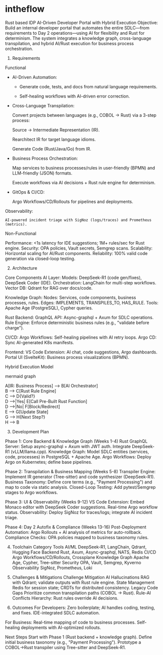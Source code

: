 # intheflow
Rust based IDP
AI-Driven Developer Portal with Hybrid Execution
Objective: Build an internal developer portal that automates the entire SDLC—from requirements to Day 2 operations—using AI for flexibility and Rust for determinism. The system integrates a knowledge graph, cross-language transpilation, and hybrid AI/Rust execution for business process orchestration.

1. Requirements

Functional

- AI-Driven Automation:

    - Generate code, tests, and docs from natural language requirements.

    - Self-healing workflows with AI-driven error correction.

- Cross-Language Transpilation:

    Convert projects between languages (e.g., COBOL → Rust) via a 3-step process:

    Source → Intermediate Representation (IR).

    Rearchitect IR for target language idioms.

    Generate Code (Rust/Java/Go) from IR.

- Business Process Orchestration:

    Map services to business processes/rules in user-friendly (BPMN) and LLM-friendly (JSON) formats.

    Execute workflows via AI decisions + Rust rule engine for determinism.

- GitOps & CI/CD:

    Argo Workflows/CD/Rollouts for pipelines and deployments.

Observability:

    AI-powered incident triage with SigNoz (logs/traces) and Prometheus (metrics).


Non-Functional

Performance: <1s latency for IDE suggestions; 1M+ rules/sec for Rust engine.
Security: OPA policies, Vault secrets, Semgrep scans.
Scalability: Horizontal scaling for AI/Rust components.
Reliability: 100% valid code generation via closed-loop testing.

2. Architecture

Core Components
AI Layer:
Models: DeepSeek-R1 (code gen/fixes), DeepSeek Coder (IDE).
Orchestration: LangChain for multi-step workflows.
Vector DB: Qdrant for RAG over docs/code.

Knowledge Graph:
Nodes: Services, code components, business processes, rules.
Edges: IMPLEMENTS, TRANSPILES_TO, HAS_RULE.
Tools: Apache Age (PostgreSQL), Cypher queries.

Rust Backend:
GraphQL API: Async-graphql + Axum for SDLC operations.
Rule Engine: Enforce deterministic business rules (e.g., "validate before charge").

CI/CD:
Argo Workflows: Self-healing pipelines with AI retry loops.
Argo CD: Sync AI-generated K8s manifests.

Frontend:
VS Code Extension: AI chat, code suggestions, Argo dashboards.
Portal UI (SvelteKit): Business process visualizations (BPMN).

Hybrid Execution Model

mermaid graph 

A[IR: Business Process] --> B[AI Orchestrator]  
B --> C[Rust Rule Engine]  
C --> D{Valid?}  
D -->|Yes| E[Call Pre-Built Rust Function]  
D -->|No| F[Block/Redirect]  
E --> G[Update State]  
G --> H{Next Step?}  
H --> B  

3. Development Plan

Phase 1: Core Backend & Knowledge Graph (Weeks 1-4)
Rust GraphQL Server:
Setup async-graphql + Axum with JWT auth.
Integrate DeepSeek-R1 (vLLM/llama.cpp).
Knowledge Graph:
Model SDLC entities (services, code, processes) in PostgreSQL + Apache Age.
Argo Workflows:
Deploy Argo on Kubernetes; define base pipelines.

Phase 2: Transpilation & Business Mapping (Weeks 5-8)
Transpiler Engine:
Implement IR generator (Tree-sitter) and code synthesizer (DeepSeek-R1).
Business Taxonomy:
Define core terms (e.g., "Payment Processing") and map to code via static analysis.
Closed-Loop Testing:
Add pytest/Semgrep stages to Argo workflows.

Phase 3: UI & Observability (Weeks 9-12)
VS Code Extension:
Embed Monaco editor with DeepSeek Coder suggestions.
Real-time Argo workflow status.
Observability:
Deploy SigNoz for traces/logs; integrate AI incident triage.

Phase 4: Day 2 Autofix & Compliance (Weeks 13-16)
Post-Deployment Automation:
Argo Rollouts + AI analysis of metrics for auto-rollback.
Compliance Checks:
OPA policies mapped to business taxonomy rules.

4. Toolchain
Category	Tools
AI/ML	DeepSeek-R1, LangChain, Qdrant, Hugging Face
Backend	Rust, Axum, Async-graphql, NATS, Redis
CI/CD	Argo Workflows/CD/Rollouts, Crossplane
Knowledge Graph	Apache Age, Cypher, Tree-sitter
Security	OPA, Vault, Semgrep, Kyverno
Observability	SigNoz, Prometheus, Loki

5. Challenges & Mitigations
Challenge	Mitigation
AI Hallucinations	RAG with Qdrant; validate outputs with Rust rule engine.
State Management	Redis for session state; CRDTs for distributed consistency.
Legacy Code Gaps	Prioritize common transpilation paths (COBOL → Rust).
Rule-AI Conflicts	Hierarchy: Rust rules override AI decisions.

6. Outcomes
For Developers:
Zero boilerplate; AI handles coding, testing, and fixes.
IDE-integrated SDLC automation.

For Business:
Real-time mapping of code to business processes.
Self-healing deployments with AI-optimized rollouts.

Next Steps
Start with Phase 1 (Rust backend + knowledge graph).
Define initial business taxonomy (e.g., "Payment Processing").
Prototype a COBOL→Rust transpiler using Tree-sitter and DeepSeek-R1.